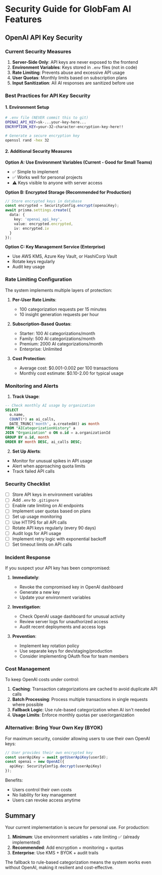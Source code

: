 # Security Guide for GlobFam AI Features

## OpenAI API Key Security

### Current Security Measures

1. **Server-Side Only**: API keys are never exposed to the frontend
2. **Environment Variables**: Keys stored in `.env` files (not in code)
3. **Rate Limiting**: Prevents abuse and excessive API usage
4. **User Quotas**: Monthly limits based on subscription plans
5. **Input Sanitization**: All AI responses are sanitized before use

### Best Practices for API Key Security

#### 1. Environment Setup
```bash
# .env file (NEVER commit this to git)
OPENAI_API_KEY=sk-...your-key-here...
ENCRYPTION_KEY=your-32-character-encryption-key-here!!

# Generate a secure encryption key
openssl rand -hex 32
```

#### 2. Additional Security Measures

**Option A: Use Environment Variables (Current - Good for Small Teams)**
- ✅ Simple to implement
- ✅ Works well for personal projects
- ⚠️ Keys visible to anyone with server access

**Option B: Encrypted Storage (Recommended for Production)**
```typescript
// Store encrypted keys in database
const encrypted = SecurityConfig.encrypt(openaiKey);
await prisma.settings.create({
  data: {
    key: 'openai_api_key',
    value: encrypted.encrypted,
    iv: encrypted.iv
  }
});
```

**Option C: Key Management Service (Enterprise)**
- Use AWS KMS, Azure Key Vault, or HashiCorp Vault
- Rotate keys regularly
- Audit key usage

### Rate Limiting Configuration

The system implements multiple layers of protection:

1. **Per-User Rate Limits**:
   - 100 categorization requests per 15 minutes
   - 10 insight generation requests per hour

2. **Subscription-Based Quotas**:
   - Starter: 100 AI categorizations/month
   - Family: 500 AI categorizations/month  
   - Premium: 2000 AI categorizations/month
   - Enterprise: Unlimited

3. **Cost Protection**:
   - Average cost: $0.001-0.002 per 100 transactions
   - Monthly cost estimate: $0.10-2.00 for typical usage

### Monitoring and Alerts

1. **Track Usage**:
```sql
-- Check monthly AI usage by organization
SELECT 
  o.name,
  COUNT(*) as ai_calls,
  DATE_TRUNC('month', a.createdAt) as month
FROM "AICategorizationHistory" a
JOIN "Organization" o ON o.id = a.organizationId
GROUP BY o.id, month
ORDER BY month DESC, ai_calls DESC;
```

2. **Set Up Alerts**:
- Monitor for unusual spikes in API usage
- Alert when approaching quota limits
- Track failed API calls

### Security Checklist

- [ ] Store API keys in environment variables
- [ ] Add `.env` to `.gitignore`
- [ ] Enable rate limiting on AI endpoints
- [ ] Implement user quotas based on plans
- [ ] Set up usage monitoring
- [ ] Use HTTPS for all API calls
- [ ] Rotate API keys regularly (every 90 days)
- [ ] Audit logs for API usage
- [ ] Implement retry logic with exponential backoff
- [ ] Set timeout limits on API calls

### Incident Response

If you suspect your API key has been compromised:

1. **Immediately**:
   - Revoke the compromised key in OpenAI dashboard
   - Generate a new key
   - Update your environment variables

2. **Investigation**:
   - Check OpenAI usage dashboard for unusual activity
   - Review server logs for unauthorized access
   - Audit recent deployments and access logs

3. **Prevention**:
   - Implement key rotation policy
   - Use separate keys for dev/staging/production
   - Consider implementing OAuth flow for team members

### Cost Management

To keep OpenAI costs under control:

1. **Caching**: Transaction categorizations are cached to avoid duplicate API calls
2. **Batch Processing**: Process multiple transactions in single requests where possible
3. **Fallback Logic**: Use rule-based categorization when AI isn't needed
4. **Usage Limits**: Enforce monthly quotas per user/organization

### Alternative: Bring Your Own Key (BYOK)

For maximum security, consider allowing users to use their own OpenAI keys:

```typescript
// User provides their own encrypted key
const userApiKey = await getUserApiKey(userId);
const openai = new OpenAI({ 
  apiKey: SecurityConfig.decrypt(userApiKey) 
});
```

Benefits:
- Users control their own costs
- No liability for key management
- Users can revoke access anytime

## Summary

Your current implementation is secure for personal use. For production:

1. **Minimum**: Use environment variables + rate limiting ✅ (already implemented)
2. **Recommended**: Add encryption + monitoring + quotas
3. **Enterprise**: Use KMS + BYOK + audit trails

The fallback to rule-based categorization means the system works even without OpenAI, making it resilient and cost-effective.
